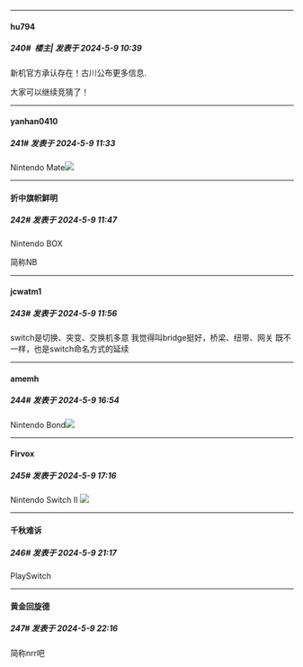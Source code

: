 ﻿
*****

####  hu794  
##### 240#         楼主| 发表于 2024-5-9 10:39

新机官方承认存在！古川公布更多信息.

大家可以继续竞猜了！


*****

####  yanhan0410  
##### 241#       发表于 2024-5-9 11:33

Nintendo Mate<img src="https://static.saraba1st.com/image/smiley/face2017/037.png" referrerpolicy="no-referrer">


*****

####  折中旗帜鲜明  
##### 242#       发表于 2024-5-9 11:47

Nintendo BOX

简称NB


*****

####  jcwatm1  
##### 243#       发表于 2024-5-9 11:56

switch是切换、突变、交换机多意
我觉得叫bridge挺好，桥梁、纽带、网关
既不一样，也是switch命名方式的延续


*****

####  amemh  
##### 244#       发表于 2024-5-9 16:54

Nintendo Bond<img src="https://static.saraba1st.com/image/smiley/face2017/037.png" referrerpolicy="no-referrer">


*****

####  Firvox  
##### 245#       发表于 2024-5-9 17:16

Nintendo Switch II <img src="https://static.saraba1st.com/image/smiley/face2017/067.png" referrerpolicy="no-referrer">


*****

####  千秋难诉  
##### 246#       发表于 2024-5-9 21:17

PlaySwitch


*****

####  黄金回旋德  
##### 247#       发表于 2024-5-9 22:16

简称nrr吧

